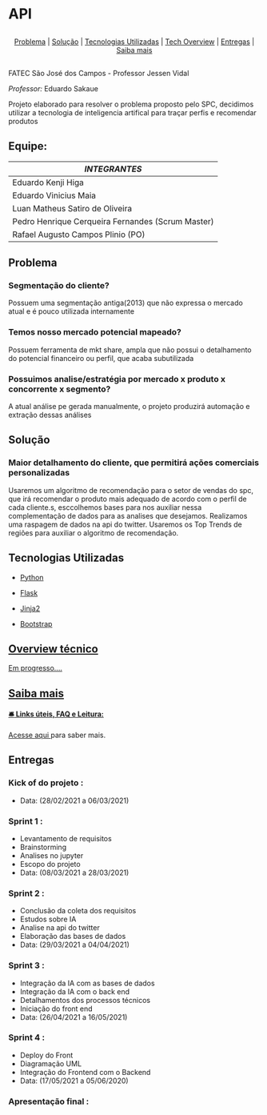 # API

  ##
<p align="center">
  <a href="#problema">Problema</a> |
  <a href="#solução">Solução</a> |
  <a href="#tecnologias-utilizadas">Tecnologias Utilizadas</a> |
  <a href="#overview-técnico">Tech Overview</a> |
  <a href="#entregas">Entregas</a> |
  <a href="#saiba-mais">Saiba mais</a>
</p>

##
FATEC São José dos Campos - Professor Jessen Vidal

*Professor:* Eduardo Sakaue

Projeto elaborado para resolver o problema proposto pelo SPC, decidimos utilizar a tecnologia de inteligencia artifical para traçar perfis e recomendar produtos

## Equipe: 

| *INTEGRANTES*         									|
|---------------------------------------------------|          
| Eduardo Kenji Higa                 |
| Eduardo Vinicius Maia								|
| Luan Matheus Satiro de Oliveira					|
| Pedro Henrique Cerqueira Fernandes (Scrum Master)	|
| Rafael Augusto Campos Plinio (PO)					|

## Problema
### Segmentação do cliente?
Possuem uma segmentação antiga(2013) que não expressa o mercado atual e é pouco utilizada internamente
### Temos nosso mercado potencial mapeado?
Possuem ferramenta de mkt share, ampla que não possui o detalhamento do potencial financeiro ou perfil, que acaba subutilizada
### Possuimos analise/estratégia por mercado x produto x concorrente x segmento?
A atual análise pe gerada manualmente, o projeto produzirá automação e extração dessas análises


## Solução
### Maior detalhamento do cliente, que permitirá ações comerciais personalizadas
Usaremos um algoritmo de recomendação para o setor de vendas do spc, que irá recomendar o produto mais adequado de acordo com o perfil de cada cliente.s, esccolhemos bases para nos auxiliar nessa complementação de dados para as analises que desejamos. Realizamos uma raspagem de dados na api do twitter. Usaremos os Top Trends de regiões para auxiliar o algoritmo de recomendação.


## Tecnologias Utilizadas
* <p>
  <a href="https://www.python.org/">
  Python                                                                                                                                           
</p>

* <p>
  <a href="https://flask.palletsprojects.com/en/1.1.x/">
  Flask                                                                                                                                           
</p>

* <p>
  <a href="https://jinja.palletsprojects.com/en/2.10.x/api/">
  Jinja2                                                                                                                                           
</p>

* <p>
  <a href="https://getbootstrap.com/">
  Bootstrap                                                                                                                                           
</p>

## Overview técnico

Em progresso....


 ## Saiba mais
  #### :bellhop_bell: Links úteis, FAQ e Leitura:
 Acesse <a href=""> aqui </a> para saber mais.



## Entregas

### Kick of do projeto : 
* Data: (28/02/2021 a 06/03/2021)

### Sprint 1 : 
* Levantamento de requisitos
* Brainstorming
* Analises no jupyter
* Escopo do projeto
* Data: (08/03/2021 a 28/03/2021)

### Sprint 2 :
* Conclusão da coleta dos requisitos
* Estudos sobre IA 
* Analise na api do twitter
* Elaboração das bases de dados
* Data: (29/03/2021 a 04/04/2021)

### Sprint 3 :
* Integração da IA com as bases de dados
* Integração da IA com o back end
* Detalhamentos dos processos técnicos
* Iniciação do front end
* Data: (26/04/2021 a 16/05/2021)

### Sprint 4 :
* Deploy do Front
* Diagramação UML
* Integração do Frontend com o Backend
* Data: (17/05/2021 a 05/06/2020)

### Apresentação final :
